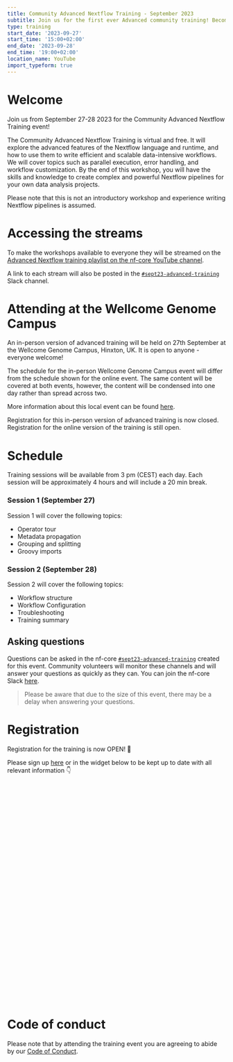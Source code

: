 ```yaml
---
title: Community Advanced Nextflow Training - September 2023
subtitle: Join us for the first ever Advanced community training! Become a Nextflow expert!
type: training
start_date: '2023-09-27'
start_time: '15:00+02:00'
end_date: '2023-09-28'
end_time: '19:00+02:00'
location_name: YouTube
import_typeform: true
---
```


# Welcome

Join us from September 27-28 2023 for the Community Advanced Nextflow Training event!

The Community Advanced Nextflow Training is virtual and free. It will explore the advanced features of the Nextflow language and runtime, and how to use them to write efficient and scalable data-intensive workflows. We will cover topics such as parallel execution, error handling, and workflow customization. By the end of this workshop, you will have the skills and knowledge to create complex and powerful Nextflow pipelines for your own data analysis projects.

Please note that this is not an introductory workshop and experience writing Nextflow pipelines is assumed.

# Accessing the streams

To make the workshops available to everyone they will be streamed on the [Advanced Nextflow training playlist on the nf-core YouTube channel](https://www.youtube.com/playlist?list=PL3xpfTVZLcNhPoEl8cT15MdIBfX9kFJCj).

A link to each stream will also be posted in the [`#sept23-advanced-training`](https://nfcore.slack.com/archives/C05U1A096EQ) Slack channel.

# Attending at the Wellcome Genome Campus

An in-person version of advanced training will be held on 27th September at the Wellcome Genome Campus, Hinxton, UK. It is open to anyone - everyone welcome!

The schedule for the in-person Wellcome Genome Campus event will differ from the schedule shown for the online event. The same content will be covered at both events, however, the content will be condensed into one day rather than spread across two.

More information about this local event can be found [here](/events/2023/training-sept-2023/wgc).

Registration for this in-person version of advanced training is now closed. Registration for the online version of the training is still open.

# Schedule

Training sessions will be available from 3 pm (CEST) each day. Each session will be approximately 4 hours and will include a 20 min break.

### Session 1 (September 27)

Session 1 will cover the following topics:

- Operator tour
- Metadata propagation
- Grouping and splitting
- Groovy imports

### Session 2 (September 28)

Session 2 will cover the following topics:

- Workflow structure
- Workflow Configuration
- Troubleshooting
- Training summary

## Asking questions

Questions can be asked in the nf-core [`#sept23-advanced-training`](https://nfcore.slack.com/archives/C05U1A096EQ) created for this event. Community volunteers will monitor these channels and will answer your questions as quickly as they can. You can join the nf-core Slack [here](https://nf-co.re/join/slack).

> Please be aware that due to the size of this event, there may be a delay when answering your questions.

# Registration

Registration for the training is now OPEN! 🎉

Please sign up [here](https://form.typeform.com/to/gFMjNQzt) or in the widget below to be kept up to date with all relevant information 👇

<div data-tf-widget="gFMjNQzt" style="width:100%;height:500px;color:#FFFFFF;"></div>

# Code of conduct

Please note that by attending the training event you are agreeing to abide by our [Code of Conduct](https://nf-co.re/code_of_conduct).
